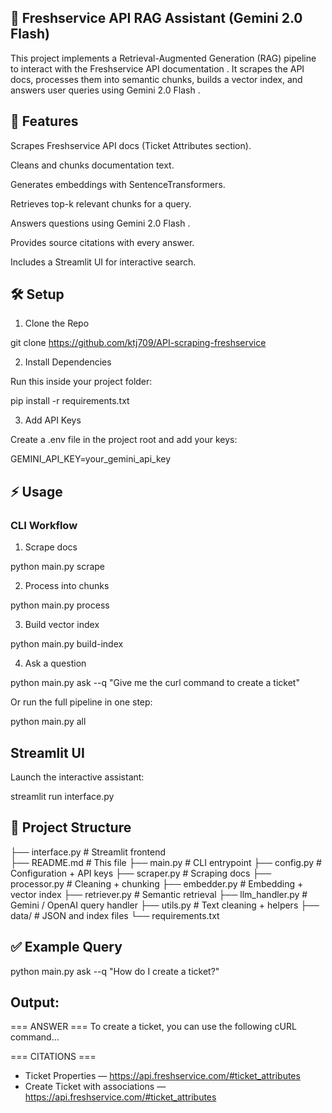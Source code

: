 ## 📘 Freshservice API RAG Assistant (Gemini 2.0 Flash)

This project implements a Retrieval-Augmented Generation (RAG) pipeline to interact with the Freshservice API documentation
.
It scrapes the API docs, processes them into semantic chunks, builds a vector index, and answers user queries using Gemini 2.0 Flash .

## 🚀 Features

Scrapes Freshservice API docs (Ticket Attributes section).

Cleans and chunks documentation text.

Generates embeddings with SentenceTransformers.

Retrieves top-k relevant chunks for a query.

Answers questions using Gemini 2.0 Flash .

Provides source citations with every answer.

Includes a Streamlit UI for interactive search.


## 🛠️ Setup

1. Clone the Repo

git clone https://github.com/ktj709/API-scraping-freshservice



2. Install Dependencies

Run this inside your project folder:

pip install -r requirements.txt


3. Add API Keys

Create a .env file in the project root and add your keys:

GEMINI_API_KEY=your_gemini_api_key


## ⚡ Usage

### CLI Workflow

1. Scrape docs

python main.py scrape


2. Process into chunks

python main.py process


3. Build vector index

python main.py build-index


4. Ask a question

python main.py ask --q "Give me the curl command to create a ticket"


Or run the full pipeline in one step:

python main.py all

## Streamlit UI

Launch the interactive assistant:

streamlit run interface.py

## 📂 Project Structure

├── interface.py         # Streamlit frontend    
├── README.md            # This file
├── main.py              # CLI entrypoint
├── config.py            # Configuration + API keys
├── scraper.py           # Scraping docs
├── processor.py         # Cleaning + chunking
├── embedder.py          # Embedding + vector index
├── retriever.py         # Semantic retrieval
├── llm_handler.py       # Gemini / OpenAI query handler
├── utils.py             # Text cleaning + helpers
├── data/                # JSON and index files
└── requirements.txt

## ✅ Example Query

python main.py ask --q "How do I create a ticket?"

## Output:

=== ANSWER ===
To create a ticket, you can use the following cURL command...

=== CITATIONS ===
- Ticket Properties — https://api.freshservice.com/#ticket_attributes
- Create Ticket with associations — https://api.freshservice.com/#ticket_attributes
